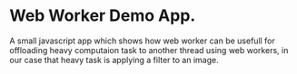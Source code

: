 # Web Worker Demo App.

A small javascript app which shows how web worker can be usefull for offloading heavy computaion task to another thread using web workers, in our case that heavy task is applying a filter to an image.